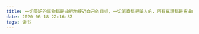 ```yaml
---
title: 一切美好的事物都是曲折地接近自己的目标，一切笔直都是骗人的，所有真理都是弯曲的，时间本身就是一个圆圈。--《查拉图斯特拉如是说》
date: 2020-06-18 22:16:37
tags: 读书
---
```

